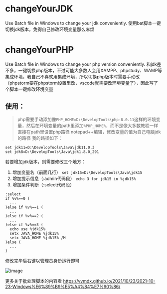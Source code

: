 # changeYourJDK
Use Batch file in Windows to change your jdk conveniently.
使用bat脚本一键切换jdk版本，免得自己修改环境变量那么麻烦

# changeYourPHP
Use Batch file in Windows to change your php version conveniently.
和jdk差不多，一键切换php版本，不过可能大多数人会用XAMPP、phpstudy、WAMP等集成环境，我自己不喜欢用集成环境，所以切换php版本时需要手动改（phpstorm要在phpstorm设置里改，vscode就需要改环境变量了），因此写了个脚本一键修改环境变量

## 使用：
> php需要手动添加像`PHP_HOME=D:\DevelopTools\php-8.0.11`这样的环境变量，然后在环境变量的path里添加`%PHP_HOME%`，而不是像大多数教程一样直接在path里设置php路径
notepad++编辑，修改变量的值为自己电脑jdk的路径
我的路径如下：
```
set jdk11=D:\DevelopTools\Java\jdk11.0.3
set jdk8=D:\DevelopTools\Java\jdk1.8.0_291
```

若要增加jdk版本，则需要修改三个地方：
1. 增加变量名（前面几行）
  ```set jdk15=D:\DevelopTools\Java\jdk15```
2. 增加提示信息（:admin代码段）
  ```echo 3 for jdk15 in %jdk15%```
3. 增加条件判断（:select代码段）
  ```
  :select
  if %v%==0 (
    ...
  )else if %v%==1 (
    ...
  )else if %v%==2 (
    ...
  )else if %v%==3 (
    echo use %jdk15%
    setx JAVA_HOME %jdk15%
    setx JAVA_HOME %jdk15% /M
  )else ( 
    ...
  )
  ```
  
  修改完毕后右键以管理员身份运行即可 
  
  ![image](https://user-images.githubusercontent.com/75788310/138542890-b405c3fe-b5a3-4c2b-8668-dd44aa05cc29.png)

  更多关于批处理脚本的内容看
  https://vvmdx.github.io/2021/10/23/2021-10-23-Windows%E6%89%B9%E5%A4%84%E7%90%86/
